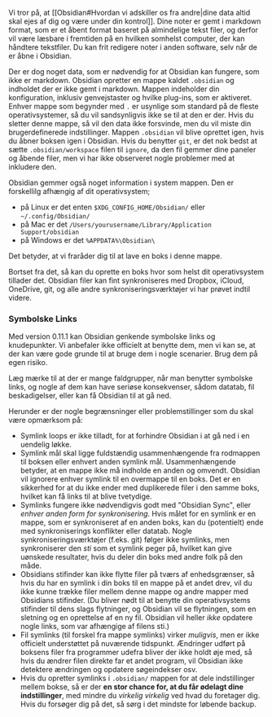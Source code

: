 Vi tror på, at [[Obsidian#Hvordan vi adskiller os fra andre|dine data altid skal ejes af dig og være under din kontrol]]. Dine noter er gemt i markdown format, som er et åbent format baseret på almindelige tekst filer, og derfor vil være læsbare i fremtiden på en hvilken somhelst computer, der kan håndtere tekstfiler. Du kan frit redigere noter i anden software, selv når de er åbne i Obsidian.

Der er dog noget data, som er nødvendig for at Obsidian kan fungere, som ikke er markdown. Obsidian opretter en mappe kaldet `.obsidian` og indholdet der er ikke gemt i markdown. Mappen indeholder din konfiguration, inklusiv genvejstaster og hvilke plug-ins, som er aktiveret. Enhver mappe som begynder med `.` er usynlige som standard på de fleste operativsystemer, så du vil sandsynligvis ikke se til at den er der. Hvis du sletter denne mappe, så vil den data ikke forsvinde, men du vil miste din brugerdefinerede indstillinger. Mappen `.obsidian` vil blive oprettet igen, hvis du åbner boksen igen i Obsidian.
Hvis du benytter `git`, er det nok bedst at sætte `.obsidian/workspace` filen til `ignore`, da den fil gemmer dine paneler og åbende filer, men vi har ikke observeret nogle problemer med at inkludere den.

Obsidian gemmer også noget information i system mappen. Den er forskellilg afhængig af dit operativsystem;
- på Linux er det enten `$XDG_CONFIG_HOME/Obsidian/` eller `~/.config/Obsidian/`
- på Mac er det `/Users/yourusername/Library/Application Support/obsidian`
- på Windows er det `%APPDATA%\Obsidian\`

Det betyder, at vi fraråder dig til at lave en boks i denne mappe.

Bortset fra det, så kan du oprette en boks hvor som helst dit operativsystem tillader det. Obsidian filer kan fint synkroniseres med Dropbox, iCloud, OneDrive, git, og alle andre synkroniseringsværktøjer vi har prøvet indtil videre.

### Symbolske Links

Med version 0.11.1 kan Obsidian genkende symbolske links og knudepunkter. Vi anbefaler ikke officielt at benytte dem, men vi kan se, at der kan være gode grunde til at bruge dem i nogle scenarier. Brug dem på egen risiko.

Læg mærke til at der er mange faldgrupper, når man benytter symbolske links, og nogle af dem kan have seriøse konsekvenser, sådom datatab, fil beskadigelser, eller kan få Obsidian til at gå ned.

Herunder er der nogle begrænsninger eller problemstillinger som du skal være opmærksom på:

- Symlink loops er ikke tilladt, for at forhindre Obsidian i at gå ned i en uendelig løkke.
- Symlink mål skal ligge fuldstændig usammenhængende fra rodmappen til boksen eller enhvert anden symlink mål. Usammenhængende betyder, at en mappe ikke må indholde en anden og omvendt. Obsidian vil ignorere enhver symlink til en overmappe til en boks. Det er en sikkerhed for at du ikke ender med duplikerede filer i den samme boks, hvilket kan få links til at blive tvetydige.
- Symlinks fungere ikke nødvendigvis godt med "Obsidian Sync", eller _enhver anden form for synkronisering_. Hvis målet for en symlink er en mappe, som er synkroniseret af en anden boks, kan du (potentielt) ende med synkroniserings konflikter eller datatab. Nogle synkroniseringsværktøjer (f.eks. git) følger ikke symlinks, men synkroniserer den _sti_ som et symlink peger på, hvilket kan give uønskede resultater, hvis du deler din boks med andre folk på den måde.
- Obsidians stifinder kan ikke flytte filer på tværs af enhedsgrænser, så hvis du har en symlink i din boks til en mappe på et andet drev, vil du ikke kunne trække filer mellem denne mappe og andre mapper med Obsidians stifinder. (Du bliver nødt til at benytte din operativsystems stifinder til dens slags flytninger, og Obsidian vil se flytningen, som en sletning og en oprettelse af en ny fil. Obsidian vil heller _ikke_ opdatere nogle links, som var afhængige af filens sti.)
- Fil symlinks (til forskel fra mappe symlinks) virker _muligvis_, men er ikke officielt understøttet på nuværende tidspunkt. Ændringer udført på boksens filer fra programmer udefra bliver der ikke holdt øje med, så hvis du ændrer filen direkte far et andet program, vil Obsidian ikke detektere ændringen og opdatere søgeindekser osv.
- Hvis du opretter symlinks i `.obsidian/` mappen for at dele indstillinger mellem bokse, så er der **en stor chance for, at du får ødelagt dine indstillinger**, med mindre du _virkelig virkelig_ ved hvad du foretager dig. Hvis du forsøger dig på det, så sørg i det mindste for løbende backup.
